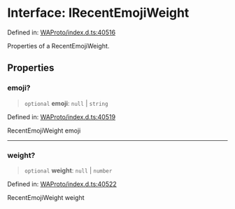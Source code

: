 # Interface: IRecentEmojiWeight

Defined in: [WAProto/index.d.ts:40516](https://github.com/Fokusdotid/bail/blob/8b525f9ebcc20cb9acd0f880b6ad58976e38b117/WAProto/index.d.ts#L40516)

Properties of a RecentEmojiWeight.

## Properties

### emoji?

> `optional` **emoji**: `null` \| `string`

Defined in: [WAProto/index.d.ts:40519](https://github.com/Fokusdotid/bail/blob/8b525f9ebcc20cb9acd0f880b6ad58976e38b117/WAProto/index.d.ts#L40519)

RecentEmojiWeight emoji

***

### weight?

> `optional` **weight**: `null` \| `number`

Defined in: [WAProto/index.d.ts:40522](https://github.com/Fokusdotid/bail/blob/8b525f9ebcc20cb9acd0f880b6ad58976e38b117/WAProto/index.d.ts#L40522)

RecentEmojiWeight weight
